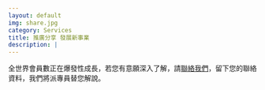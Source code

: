 ```yaml
---
layout: default
img: share.jpg
category: Services
title: 推廣分享 發展新事業
description: |
---
```

全世界會員數正在爆發性成長，若您有意願深入了解，請<a href="mailto:liang751215@gmail.com">聯絡我們</a>，留下您的聯絡資料，我們將派專員替您解說。
<marquee direction="down" scrollamount="1" height="20">1<br>2<br>3<br>4<br>5<br>6<br>7<br>8<br>9<br>10<br></marquee>
